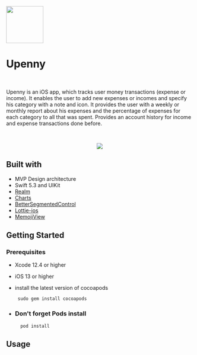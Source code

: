 <img src="https://github.com/mosliem/Upenny/blob/main/Screenshots/180.png" width=100 height=100 />

<h1 align= "left"> Upenny </h1>

<br>

Upenny is an iOS app, which tracks user money transactions (expense or income). It enables the user to add new expenses or incomes and specify his category with a note and icon. It provides the user with a weekly or monthly report about his expenses and the percentage of expenses for each category to all that was spent. Provides an account history for income and expense transactions done before.

<br>
<p align="center">
<img src="https://github.com/mosliem/Upenny/blob/main/Screenshots/banner%403x.png" />
</p>


## Built with

- MVP Design architecture
- Swift 5.3 and UIKit 
- [Realm](https://github.com/realm/realm-swift) 
- [Charts](https://github.com/danielgindi/Charts)
- [BetterSegmentedControl](https://github.com/gmarm/BetterSegmentedControl)
- [Lottie-ios](https://github.com/airbnb/lottie-ios)
- [MemojiView](https://github.com/emrearmagan/MemojiView)

## Getting Started
### Prerequisites
- Xcode 12.4 or higher
- iOS 13 or higher
- install the latest version of cocoapods 

       sudo gem install cocoapods
     
- <h3> Don't forget Pods install </h3>

        pod install
        
        
## Usage
